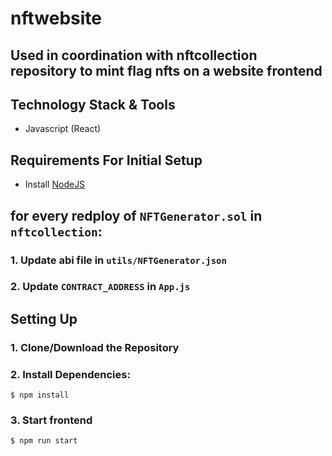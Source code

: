 # nftwebsite
## Used in coordination with nftcollection repository to mint flag nfts on a website frontend

## Technology Stack & Tools

- Javascript (React)

## Requirements For Initial Setup
- Install [NodeJS](https://nodejs.org/en/)

## for every redploy of `NFTGenerator.sol` in `nftcollection`:
### 1. Update abi file in `utils/NFTGenerator.json`
### 2. Update `CONTRACT_ADDRESS` in `App.js`

## Setting Up
### 1. Clone/Download the Repository

### 2. Install Dependencies:
`$ npm install`

### 3. Start frontend
`$ npm run start`

